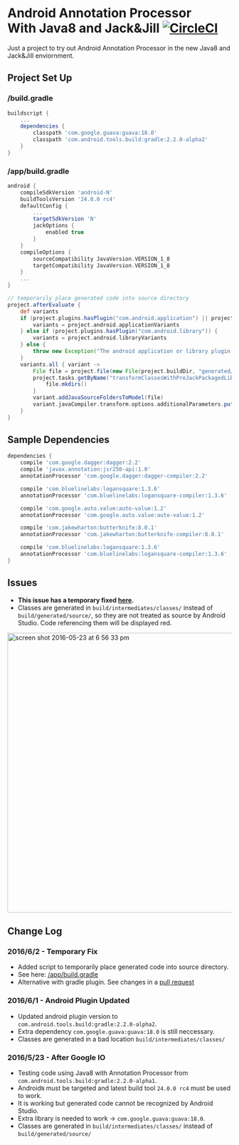 # Android Annotation Processor<br/>With Java8 and Jack&Jill [![CircleCI](https://circleci.com/gh/nickwph/annotation-processor-with-java8-jack-and-jill-android.svg?style=svg)](https://circleci.com/gh/nickwph/annotation-processor-with-java8-jack-and-jill-android)

Just a project to try out Android Annotation Processor in the new Java8 and Jack&Jill enviornment.

## Project Set Up

### /build.gradle
```groovy
buildscript {
    ...
    dependencies {
        classpath 'com.google.guava:guava:18.0'
        classpath 'com.android.tools.build:gradle:2.2.0-alpha2'
    }
}
```

### /app/build.gradle
```groovy
android {
    compileSdkVersion 'android-N'
    buildToolsVersion '24.0.0 rc4'
    defaultConfig {
        ...
        targetSdkVersion 'N'
        jackOptions {
            enabled true
        }
    }
    compileOptions {
        sourceCompatibility JavaVersion.VERSION_1_8
        targetCompatibility JavaVersion.VERSION_1_8
    }
    ...
}
```
```groovy
// temporarily place generated code into source directory
project.afterEvaluate {
    def variants
    if (project.plugins.hasPlugin("com.android.application") || project.plugins.hasPlugin("com.android.test")) {
        variants = project.android.applicationVariants
    } else if (project.plugins.hasPlugin("com.android.library")) {
        variants = project.android.libraryVariants
    } else {
        throw new Exception("The android application or library plugin must be applied to the project")
    }
    variants.all { variant ->
        File file = project.file(new File(project.buildDir, "generated/source/annotationProcessor/${variant.name}"))
        project.tasks.getByName("transformClassesWithPreJackPackagedLibrariesFor${variant.name.capitalize()}").doFirst {
            file.mkdirs()
        }
        variant.addJavaSourceFoldersToModel(file)
        variant.javaCompiler.transform.options.additionalParameters.put("jack.annotation-processor.source.output", file.absolutePath)
    }
}
```

## Sample Dependencies
```groovy
dependencies {
    compile 'com.google.dagger:dagger:2.2'
    compile 'javax.annotation:jsr250-api:1.0'
    annotationProcessor 'com.google.dagger:dagger-compiler:2.2'

    compile 'com.bluelinelabs:logansquare:1.3.6'
    annotationProcessor 'com.bluelinelabs:logansquare-compiler:1.3.6'

    compile 'com.google.auto.value:auto-value:1.2'
    annotationProcessor 'com.google.auto.value:auto-value:1.2'

    compile 'com.jakewharton:butterknife:8.0.1'
    annotationProcessor 'com.jakewharton:butterknife-compiler:8.0.1'

    compile 'com.bluelinelabs:logansquare:1.3.6'
    annotationProcessor 'com.bluelinelabs:logansquare-compiler:1.3.6'
}
```

## Issues

- **This issue has a temporary fixed [here](https://github.com/nickwph/annotation-processor-with-java8-jack-and-jill-android/blob/master/app/build.gradle#L56-L78).**
- Classes are generated in `build/intermediates/classes/` instead of `build/generated/source/`, so they are not treated as source by Android Studio. Code referencing them will be displayed red.
<img width="628" alt="screen shot 2016-05-23 at 6 56 33 pm" src="https://cloud.githubusercontent.com/assets/623060/15487134/bdffbebc-2118-11e6-9416-2cbe49dff288.png">

## Change Log

### 2016/6/2 - Temporary Fix
- Added script to temporarily place generated code into source directory.
- See here: [/app/build.gradle](https://github.com/nickwph/annotation-processor-with-java8-jack-and-jill-android/blob/master/app/build.gradle#L56-L78)
- Alternative with gradle plugin. See changes in a [pull request](https://github.com/nickwph/annotation-processor-with-java8-jack-and-jill-android/pull/3)

### 2016/6/1 - Android Plugin Updated

- Updated android plugin version to `com.android.tools.build:gradle:2.2.0-alpha2`.
- Extra dependency `com.google.guava:guava:18.0` is still neccessary.
- Classes are generated in a bad location `build/intermediates/classes/`

### 2016/5/23 - After Google IO

- Testing code using Java8 with Annotation Processor from `com.android.tools.build:gradle:2.2.0-alpha1`.
- Android`N` must be targeted and latest build tool `24.0.0 rc4` must be used to work.
- It is working but generated code cannot be recognized by Android Studio.
- Extra library is needed to work -> `com.google.guava:guava:18.0`.
- Classes are generated in `build/intermediates/classes/` instead of `build/generated/source/`

